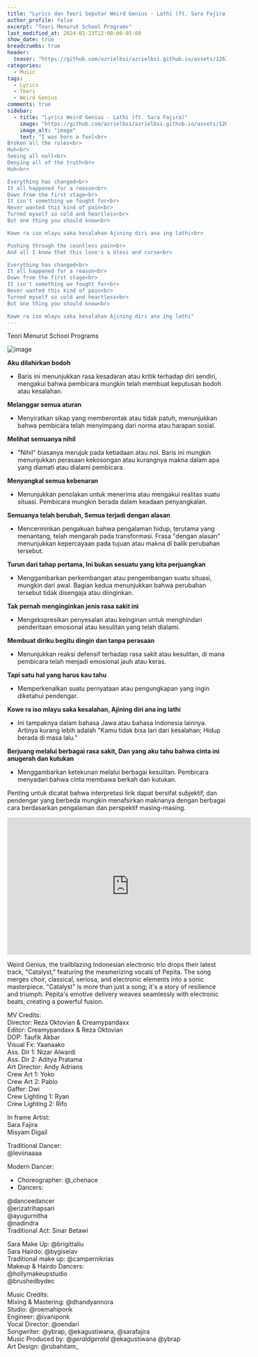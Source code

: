 ```yaml
---
title: "Lyrics dan Teori Seputar Weird Genius - Lathi (ft. Sara Fajira)"
author_profile: false
excerpt: "Teori Menurut School Programs"
last_modified_at: 2024-01-23T12:00:00-05:00
show_date: true
breadcrumbs: true
header:
  teaser: "https://github.com/azrielbsi/azrielbsi.github.io/assets/126305178/7ab909f4-2663-49fc-b8c4-9b1dc500961e"
categories:
  - Music
tags:
  - Lyrics
  - Teori
  - Weird Genius
comments: true
sidebar:
  - title: "Lyrics Weird Genius - Lathi (ft. Sara Fajira)"
    image: "https://github.com/azrielbsi/azrielbsi.github.io/assets/126305178/7ab909f4-2663-49fc-b8c4-9b1dc500961e"
    image_alt: "image"
    text: "I was born a fool<br>
Broken all the rules<br>
Huh<br>
Seeing all null<br>
Denying all of the truth<br>
Huh<br>

Everything has changed<br>
It all happened for a reason<br>
Down from the first stage<br>
It isn't something we fought for<br>
Never wanted this kind of pain<br>
Turned myself so cold and heartless<br>
But one thing you should know<br>

Kowe ra iso mlayu saka kesalahan Ajining diri ana ing lathi<br>

Pushing through the countless pain<br>
And all I know that this love's a bless and curse<br>

Everything has changed<br>
It all happened for a reason<br>
Down from the first stage<br>
It isn't something we fought for<br>
Never wanted this kind of pain<br>
Turned myself so cold and heartless<br>
But one thing you should know<br>

Kowe ra iso mlayu saka kesalahan Ajining diri ana ing lathi"
---
```


Teori Menurut School Programs

![image](https://github.com/azrielbsi/azrielbsi.github.io/assets/126305178/e1720654-88f7-46d1-b418-445c7ed13d61)

**Aku dilahirkan bodoh**

- Baris ini menunjukkan rasa kesadaran atau kritik terhadap diri sendiri, mengakui bahwa pembicara mungkin telah membuat keputusan bodoh atau kesalahan.

**Melanggar semua aturan**

- Menyiratkan sikap yang memberontak atau tidak patuh, menunjukkan bahwa pembicara telah menyimpang dari norma atau harapan sosial.

**Melihat semuanya nihil**

- "Nihil" biasanya merujuk pada ketiadaan atau nol. Baris ini mungkin menunjukkan perasaan kekosongan atau kurangnya makna dalam apa yang diamati atau dialami pembicara.

**Menyangkal semua kebenaran**

- Menunjukkan penolakan untuk menerima atau mengakui realitas suatu situasi. Pembicara mungkin berada dalam keadaan penyangkalan.

**Semuanya telah berubah, Semua terjadi dengan alasan**

- Mencerminkan pengakuan bahwa pengalaman hidup, terutama yang menantang, telah mengarah pada transformasi. Frasa "dengan alasan" menunjukkan kepercayaan pada tujuan atau makna di balik perubahan tersebut.

**Turun dari tahap pertama, Ini bukan sesuatu yang kita perjuangkan**

- Menggambarkan perkembangan atau pengembangan suatu situasi, mungkin dari awal. Bagian kedua menunjukkan bahwa perubahan tersebut tidak disengaja atau diinginkan.

**Tak pernah menginginkan jenis rasa sakit ini**

- Mengekspresikan penyesalan atau keinginan untuk menghindari penderitaan emosional atau kesulitan yang telah dialami.

**Membuat diriku begitu dingin dan tanpa perasaan**

- Menunjukkan reaksi defensif terhadap rasa sakit atau kesulitan, di mana pembicara telah menjadi emosional jauh atau keras.

**Tapi satu hal yang harus kau tahu**

- Memperkenalkan suatu pernyataan atau pengungkapan yang ingin diketahui pendengar.

**Kowe ra iso mlayu saka kesalahan, Ajining diri ana ing lathi**

- Ini tampaknya dalam bahasa Jawa atau bahasa Indonesia lainnya. Artinya kurang lebih adalah "Kamu tidak bisa lari dari kesalahan; Hidup berada di masa lalu."

**Berjuang melalui berbagai rasa sakit, Dan yang aku tahu bahwa cinta ini anugerah dan kutukan**

- Menggambarkan ketekunan melalui berbagai kesulitan. Pembicara menyadari bahwa cinta membawa berkah dan kutukan.

Penting untuk dicatat bahwa interpretasi lirik dapat bersifat subjektif, dan pendengar yang berbeda mungkin menafsirkan maknanya dengan berbagai cara berdasarkan pengalaman dan perspektif masing-masing.

<iframe width="560" height="315" src="https://www.youtube.com/embed/8uy7G2JXVSA?si=i3b1C_FQXPChxZgr" title="YouTube video player" frameborder="0" allow="accelerometer; autoplay; clipboard-write; encrypted-media; gyroscope; picture-in-picture; web-share" allowfullscreen></iframe>

Weird Genius, the trailblazing Indonesian electronic trio drops their latest track, "Catalyst," featuring the mesmerizing vocals of Pepita. The song merges choir, classical, seriosa, and electronic elements into a sonic masterpiece. “Catalyst" is more than just a song; it's a story of resilience and triumph. Pepita's emotive delivery weaves seamlessly with electronic beats, creating a powerful fusion.

MV Credits:<br>
Director: Reza Oktovian & Creamypandaxx<br>
Editor: Creamypandaxx & Reza Oktovian<br>
DOP: Taufik Akbar<br>
Visual Fx: Yaanaako<br>
Ass. Dir 1: Nizar Alwardi<br>
Ass. Dir 2: Aditya Pratama<br>
Art Director: Andy Adrians<br>
Crew Art 1: Yoko<br>
Crew Art 2: Pablo<br>
Gaffer: Dwi<br>
Crew Lighting 1: Ryan<br>
Crew Lighting 2: Rifo<br>

In frame Artist:<br> 
Sara Fajira<br>
Misyam Digail<br>

Traditional Dancer:<br>
@leviinaaaa<br>

Modern Dancer:<br>
- Choreographer: @_chenace
- Dancers:

@danceedancer<br>
@erizatrihapsari<br>
@ayugurnitha<br>
@nadindra<br>
Traditional Act: Sinar Betawi<br>

Sara Make Up: @brigittaliu<br>
Sara Hairdo: @bygiselav<br>
Traditional make up: @campernikrias<br>
Makeup & Hairdo Dancers:<br>
@hollymakeupstudio<br>
@brushedbydec<br>

Music Credits:<br>
Mixing & Mastering: @dhandyannora<br>
Studio: @roemahiponk<br>
Engineer: @ivaniponk<br>
Vocal Director: @oendari<br>
Songwriter: @ybrap, @ekagustiwana, @sarafajira <br>
Music Produced by: @_geraldgerald_ @ekagustiwana @ybrap<br>
Art Design: @rubahitam_<br>
